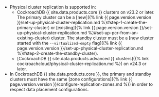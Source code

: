 - Physical cluster replication is supported in:
    - CockroachDB {{ site.data.products.core }} clusters on v23.2 or later. The primary cluster can be a [new]({% link {{ page.version.version }}/set-up-physical-cluster-replication.md %}#step-1-create-the-primary-cluster) or [existing]({% link {{ page.version.version }}/set-up-physical-cluster-replication.md %}#set-up-pcr-from-an-existing-cluster) cluster. The standby cluster must be a [new cluster started with the `--virtualized-empty` flag]({% link {{ page.version.version }}/set-up-physical-cluster-replication.md %}#step-2-create-the-standby-cluster).
    - [CockroachDB {{ site.data.products.advanced }} clusters]({% link cockroachcloud/physical-cluster-replication.md %}) on v24.3 or later.
- In CockroachDB {{ site.data.products.core }}, the primary and standby clusters must have the same [zone configurations]({% link {{ page.version.version }}/configure-replication-zones.md %}) in order to respect data placement configurations.
